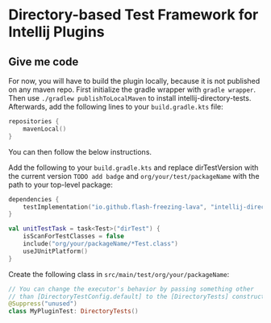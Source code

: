# Directory-based Test Framework for Intellij Plugins

## Give me code

For now, you will have to build the plugin locally, because it is not published on any maven repo.
First initialize the gradle wrapper with `gradle wrapper`.
Then use `./gradlew publishToLocalMaven` to install intellij-directory-tests.
Afterwards, add the following lines to your `build.gradle.kts` file:
```kotlin
repositories {
    mavenLocal()
}
```
You can then follow the below instructions.

Add the following to your `build.gradle.kts` and replace dirTestVersion with the current version `TODO add badge` and `org/your/test/packageName` with the path to your top-level package:
```kotlin
dependencies {
    testImplementation("io.github.flash-freezing-lava", "intellij-directory-tests", dirTestVersion)
}

val unitTestTask = task<Test>("dirTest") {
    isScanForTestClasses = false
    include("org/your/packageName/*Test.class")
    useJUnitPlatform()
}
```

Create the following class in `src/main/test/org/your/packageName`:
```kotlin
// You can change the executor's behavior by passing something other
// than [DirectoryTestConfig.default] to the [DirectoryTests] constructor.
@Suppress("unused")
class MyPluginTest: DirectoryTests()
```